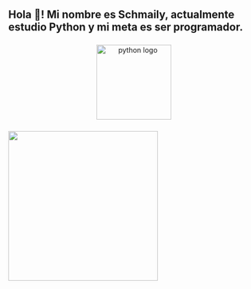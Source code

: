 <h2 align="left"> Hola 👋!   Mi nombre es Schmaily, actualmente estudio Python y mi meta es ser programador.</h2>

###

<div align="center">
  <img src="https://cdn.jsdelivr.net/gh/devicons/devicon/icons/python/python-original.svg" height="150" alt="python logo"  />
</div>

###


###

<img align="left" height="300" src="https://i0.wp.com/www.gibizilla.com.br/wp-content/uploads/2023/01/This_Is_Fine_01.jpg?w=1630&ssl=1"  />

###
